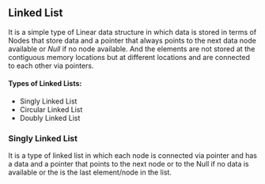 ## Linked List

It is a simple type of Linear data structure in which data is stored in terms of Nodes that store data and a pointer that always points to the next data node available or _Null_ if no node available. And the elements are not stored at the contiguous memory locations but at different locations and are connected to each other via pointers.

#### Types of Linked Lists:

- Singly Linked List
- Circular Linked List
- Doubly Linked List

### Singly Linked List

It is a type of linked list in which each node is connected via pointer and has a data and a pointer that points to the next node or to the Null if no data is available or the is the last element/node in the list.
